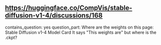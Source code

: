 ## https://huggingface.co/CompVis/stable-diffusion-v1-4/discussions/168

contains_question: yes
question_part: Where are the weights on this page: Stable Diffusion v1-4 Model Card It says "This weights are" but where is the .ckpt?